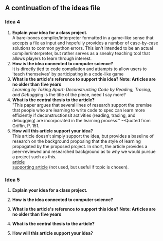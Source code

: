 ## A continuation of the ideas file
### Idea 4
1. **Explain your idea for a class project.**  
A bare-bones compiler/interpreter formatted in a game-like sense that accepts a file as input and hopefully provides a number of case-by-case solutions to common python errors. This isn't intended to be an actual compiler/interpreter, but rather serves as a sneaky teaching tool that allows players to learn through interest.
2. **How is the idea connected to computer science?**  
It is directly tied to code compilation and attampts to allow users to 'teach themselves' by participating in a code-like game
3. **What is the article's reference to support this idea? Note: Articles are no older than five years**  
_Learning by Taking Apart: Deconstructing Code by Reading, Tracing, and Debugging_ is the title of the piece, need I say more?
4. **What is the central thesis to the article?**  
"This paper argues that several lines of research support the premise that people who are learning to write code to spec can learn more efficiently if deconstructionsit activities (reading, tracing, and debugging) are incorporated in the learning process." --Quoted from Griffin, P. 151.
5. **How will this article support your idea?**  
This article doesn't simply support the idea, but provides a baseline of research on the background proposing that the style of learning propogated by the proposed project. In short, the article provides a peer-reviewed and researched background as to _why_ we would pursue a project such as this.  
[article](http://delivery.acm.org/10.1145/2980000/2978231/p148-griffin.pdf?ip=141.195.69.30&id=2978231&acc=ACTIVE%20SERVICE&key=A792924B58C015C1%2E8BFE97D7B60D9F36%2E4D4702B0C3E38B35%2E4D4702B0C3E38B35&__acm__=1540952916_985f5fe5bd3d0a94806a242db35ab67a)  
[supporting article](https://www.jstor.org/stable/24034474?pq-origsite=summon&seq=1#metadata_info_tab_contents) (not used, but useful if topic is chosen).

### Idea 5
1. **Explain your idea for a class project.**  

2. **How is the idea connected to computer science?**  

3. **What is the article's reference to support this idea? Note: Articles are no older than five years**  

4. **What is the central thesis to the article?**  

5. **How will this article support your idea?**  
